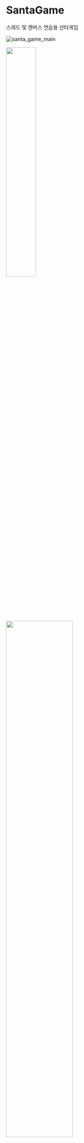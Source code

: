 # SantaGame
스레드 및 캔버스 연습용 산타게임

![santa_game_main](https://user-images.githubusercontent.com/66951780/127121560-e6508dbb-a2b4-4c50-851c-5e5fa80ba985.gif)

<img width="40%" src="https://user-images.githubusercontent.com/66951780/127121560-e6508dbb-a2b4-4c50-851c-5e5fa80ba985.gif"/>


<img width="60%" src="https://user-images.githubusercontent.com/66951780/127122828-eb4370ba-e161-447c-81d2-099fd961406a.gif"/>
